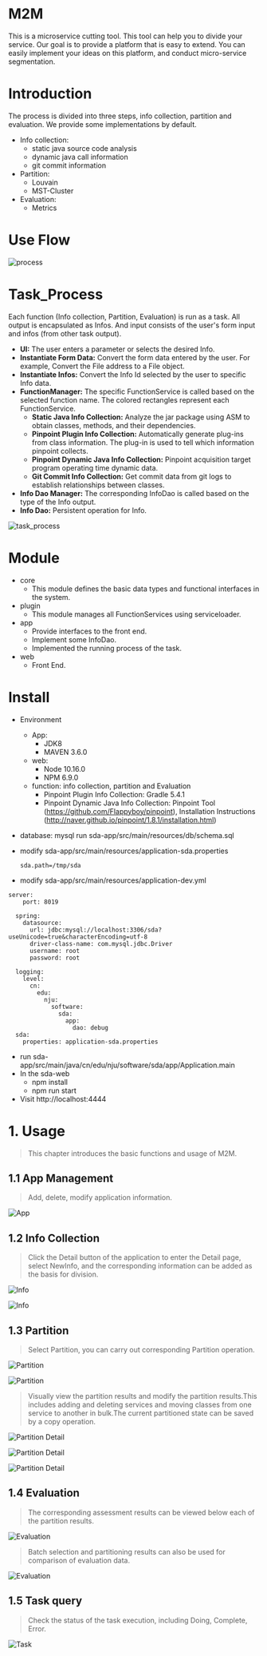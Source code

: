 # M2M
This is a microservice cutting tool. This tool can help you to divide your service. Our goal is to provide a platform that is easy to extend. You can easily implement your ideas on this platform, and conduct micro-service segmentation.

# Introduction
The process is divided into three steps, info collection, partition and evaluation. We provide some implementations by default. 
- Info collection: 
  - static java source code analysis
  - dynamic java call information
  - git commit information
- Partition: 
  - Louvain
  - MST-Cluster
- Evaluation: 
  - Metrics

# Use Flow
 ![process](/doc/images/process.png)
 
# Task_Process
Each function (Info collection, Partition, Evaluation) is run as a task. All output is encapsulated as Infos. And input consists of the user's form input and infos (from other task output). 
- **UI:** The user enters a parameter or selects the desired Info.
- **Instantiate Form Data:** Convert the form data entered by the user. For example, Convert the File address to a File object.
- **Instantiate Infos:** Convert the Info Id selected by the user to specific Info data.
- **FunctionManager:** The specific FunctionService is called based on the selected function name. The colored rectangles represent each FunctionService.
  - **Static Java Info Collection:** Analyze the jar package using ASM to obtain classes, methods, and their dependencies.
  - **Pinpoint Plugin Info Collection:** Automatically generate plug-ins from class information. The plug-in is used to tell which information pinpoint collects.
  - **Pinpoint Dynamic Java Info Collection:** Pinpoint acquisition target program operating time dynamic data.
  - **Git Commit Info Collection:** Get commit data from git logs to establish relationships between classes.
- **Info Dao Manager:** The corresponding InfoDao is called based on the type of the Info output.
- **Info Dao:** Persistent operation for Info.

 

 ![task_process](/doc/images/task_process.png)

# Module
- core
  - This module defines the basic data types and functional interfaces in the system.
- plugin
  - This module manages all FunctionServices using serviceloader.
- app
  - Provide interfaces to the front end.
  - Implement some InfoDao.
  - Implemented the running process of the task.
- web
  - Front End.

# Install
- Environment
  - App: 
    - JDK8 
    - MAVEN 3.6.0
  - web:
    - Node 10.16.0
    - NPM 6.9.0
  - function: info collection, partition and Evaluation 
    - Pinpoint Plugin Info Collection: Gradle 5.4.1
    - Pinpoint Dynamic Java Info Collection: Pinpoint Tool (https://github.com/Flappyboy/pinpoint), Installation Instructions (http://naver.github.io/pinpoint/1.8.1/installation.html)  
- database: mysql run sda-app/src/main/resources/db/schema.sql
- modify sda-app/src/main/resources/application-sda.properties

  ``sda.path=/tmp/sda``
- modify sda-app/src/main/resources/application-dev.yml
````
server:
    port: 8019
  
  spring:
    datasource:
      url: jdbc:mysql://localhost:3306/sda?useUnicode=true&characterEncoding=utf-8
      driver-class-name: com.mysql.jdbc.Driver
      username: root
      password: root
  
  logging:
    level:
      cn:
        edu:
          nju:
            software:
              sda:
                app:
                  dao: debug
  sda:
    properties: application-sda.properties
````
- run sda-app/src/main/java/cn/edu/nju/software/sda/app/Application.main
- In the sda-web   
  - npm install
  - npm run start
- Visit http://localhost:4444

# 1. Usage
> This chapter introduces the basic functions and usage of M2M.

## 1.1 App Management
> Add, delete, modify application information.

 ![App](/doc/images/usage/app.png)
 
## 1.2 Info Collection
> Click the Detail button of the application to enter the Detail page, select NewInfo, and the corresponding information can be added as the basis for division.

![Info](/doc/images/usage/info1.png)
 
![Info](/doc/images/usage/info2.png)
 
## 1.3 Partition
> Select Partition, you can carry out corresponding Partition operation.

![Partition](/doc/images/usage/partition1.png)
 
![Partition](/doc/images/usage/partition2.png)
 
> Visually view the partition results and modify the partition results.This includes adding and deleting services and moving classes from one service to another in bulk.The current partitioned state can be saved by a copy operation.

![Partition Detail](/doc/images/usage/partition3.png)
 
![Partition Detail](/doc/images/usage/partition4.png)
 
![Partition Detail](/doc/images/usage/partition5.png)
 
## 1.4 Evaluation
> The corresponding assessment results can be viewed below each of the partition results.

![Evaluation](/doc/images/usage/evaluation1.png)

> Batch selection and partitioning results can also be used for comparison of evaluation data.

![Evaluation](/doc/images/usage/evaluation2.png)

## 1.5 Task query

> Check the status of the task execution, including Doing, Complete, Error.

![Task](/doc/images/usage/task.png)




